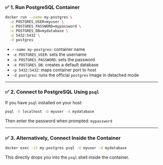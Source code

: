 ### ✅ 1. **Run PostgreSQL Container**

```bash
docker run --name my-postgres \
  -e POSTGRES_USER=myuser \
  -e POSTGRES_PASSWORD=mypassword \
  -e POSTGRES_DB=mydatabase \
  -p 5432:5432 \
  -d postgres
```

* `--name my-postgres`: container name
* `-e POSTGRES_USER`: sets the username
* `-e POSTGRES_PASSWORD`: sets the password
* `-e POSTGRES_DB`: creates a default database
* `-p 5432:5432`: maps container port to host
* `-d postgres`: runs the official `postgres` image in detached mode

---

### ✅ 2. **Connect to PostgreSQL Using `psql`**

If you have `psql` installed on your host:

```bash
psql -h localhost -U myuser -d mydatabase
```

Then enter the password when prompted: `mypassword`

---

### ✅ 3. **Alternatively, Connect Inside the Container**

```bash
docker exec -it my-postgres psql -U myuser -d mydatabase
```

This directly drops you into the `psql` shell inside the container.
